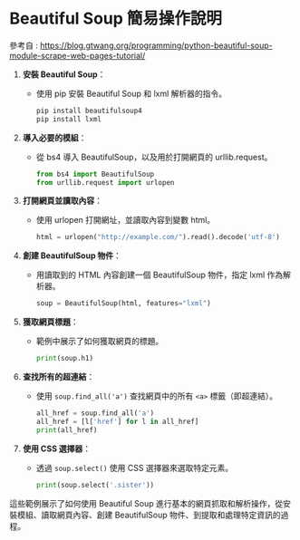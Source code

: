 # Beautiful Soup 簡易操作說明

參考自 : https://blog.gtwang.org/programming/python-beautiful-soup-module-scrape-web-pages-tutorial/



1. **安裝 Beautiful Soup**：
   - 使用 pip 安裝 Beautiful Soup 和 lxml 解析器的指令。
     ```python
     pip install beautifulsoup4
     pip install lxml
     ```

2. **導入必要的模組**：
   - 從 bs4 導入 BeautifulSoup，以及用於打開網頁的 urllib.request。
     ```python
     from bs4 import BeautifulSoup
     from urllib.request import urlopen
     ```

3. **打開網頁並讀取內容**：
   - 使用 urlopen 打開網址，並讀取內容到變數 html。
     ```python
     html = urlopen("http://example.com/").read().decode('utf-8')
     ```

4. **創建 BeautifulSoup 物件**：
   - 用讀取到的 HTML 內容創建一個 BeautifulSoup 物件，指定 lxml 作為解析器。
     ```python
     soup = BeautifulSoup(html, features="lxml")
     ```

5. **獲取網頁標題**：
   - 範例中展示了如何獲取網頁的標題。
     ```python
     print(soup.h1)
     ```

6. **查找所有的超連結**：
   - 使用 `soup.find_all('a')` 查找網頁中的所有 `<a>` 標籤（即超連結）。
     ```python
     all_href = soup.find_all('a')
     all_href = [l['href'] for l in all_href]
     print(all_href)
     ```

7. **使用 CSS 選擇器**：
   - 透過 `soup.select()` 使用 CSS 選擇器來選取特定元素。
     ```python
     print(soup.select('.sister'))
     ```

這些範例展示了如何使用 Beautiful Soup 進行基本的網頁抓取和解析操作，從安裝模組、讀取網頁內容、創建 BeautifulSoup 物件、到提取和處理特定資訊的過程。